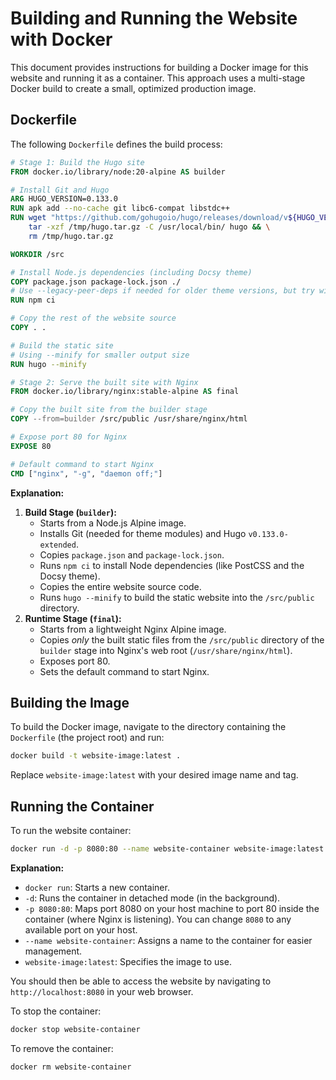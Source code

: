 # Building and Running the Website with Docker

This document provides instructions for building a Docker image for this website and running it as a container. This approach uses a multi-stage Docker build to create a small, optimized production image.

## Dockerfile

The following `Dockerfile` defines the build process:

```dockerfile
# Stage 1: Build the Hugo site
FROM docker.io/library/node:20-alpine AS builder

# Install Git and Hugo
ARG HUGO_VERSION=0.133.0
RUN apk add --no-cache git libc6-compat libstdc++
RUN wget "https://github.com/gohugoio/hugo/releases/download/v${HUGO_VERSION}/hugo_extended_${HUGO_VERSION}_linux-amd64.tar.gz" -O /tmp/hugo.tar.gz && \
    tar -xzf /tmp/hugo.tar.gz -C /usr/local/bin/ hugo && \
    rm /tmp/hugo.tar.gz

WORKDIR /src

# Install Node.js dependencies (including Docsy theme)
COPY package.json package-lock.json ./
# Use --legacy-peer-deps if needed for older theme versions, but try without first
RUN npm ci

# Copy the rest of the website source
COPY . .

# Build the static site
# Using --minify for smaller output size
RUN hugo --minify

# Stage 2: Serve the built site with Nginx
FROM docker.io/library/nginx:stable-alpine AS final

# Copy the built site from the builder stage
COPY --from=builder /src/public /usr/share/nginx/html

# Expose port 80 for Nginx
EXPOSE 80

# Default command to start Nginx
CMD ["nginx", "-g", "daemon off;"]
```

**Explanation:**

1.  **Build Stage (`builder`):**
    *   Starts from a Node.js Alpine image.
    *   Installs Git (needed for theme modules) and Hugo `v0.133.0-extended`.
    *   Copies `package.json` and `package-lock.json`.
    *   Runs `npm ci` to install Node dependencies (like PostCSS and the Docsy theme).
    *   Copies the entire website source code.
    *   Runs `hugo --minify` to build the static website into the `/src/public` directory.
2.  **Runtime Stage (`final`):**
    *   Starts from a lightweight Nginx Alpine image.
    *   Copies *only* the built static files from the `/src/public` directory of the `builder` stage into Nginx's web root (`/usr/share/nginx/html`).
    *   Exposes port 80.
    *   Sets the default command to start Nginx.

## Building the Image

To build the Docker image, navigate to the directory containing the `Dockerfile` (the project root) and run:

```bash
docker build -t website-image:latest .
```

Replace `website-image:latest` with your desired image name and tag.

## Running the Container

To run the website container:

```bash
docker run -d -p 8080:80 --name website-container website-image:latest
```

**Explanation:**

*   `docker run`: Starts a new container.
*   `-d`: Runs the container in detached mode (in the background).
*   `-p 8080:80`: Maps port 8080 on your host machine to port 80 inside the container (where Nginx is listening). You can change `8080` to any available port on your host.
*   `--name website-container`: Assigns a name to the container for easier management.
*   `website-image:latest`: Specifies the image to use.

You should then be able to access the website by navigating to `http://localhost:8080` in your web browser.

To stop the container:

```bash
docker stop website-container
```

To remove the container:

```bash
docker rm website-container
